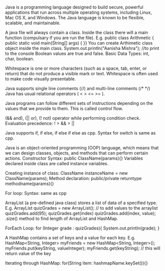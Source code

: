 Java is a programming language designed to build secure, powerful applications that run across multiple operating systems, including Linux, Mac OS X, and Windows. The Java language is known to be flexible, scalable, and maintainable.

A java file will always contain a class. Inside the class there will a  main function (compulsary if you are run the file).
E.g. public class Arithmetic {
	public static void main(String[] args) {
    }}
You can create Arthimetic class object inside the main class.
System.out.println("Aanisha Mishra"); //to print to the console
Boolean values are true and false.
Basic Data Types: int, char, boolean.

Whitespace is one or more characters (such as a space, tab, enter, or return) that do not produce a visible mark or text. Whitespace is often used to make code visually presentable. 

Java supports single line comments (//) and multi-line comments (/* */)
Java has usual relational operators ( < > <= >= ).

 Java programs can follow different sets of instructions depending on the values that we provide to them. This is called control flow.

(&& and), (|| or), (! not) operator while performing condition check.
Evaluation precedence: ! > && > ||

Java supports if, if else, if else if else as cpp.
Syntax for switch is same as cpp.

Java is an object-oriented programming (OOP) language, which means that we can design classes, objects, and methods that can perform certain actions.
Constructor Syntax: public ClassName(params){}
Variables declared inside class are called instance variables.

Creating instance of class: ClassName instanceName = new ClassName(params);
Method declaration: public/private returntype methodname(params){}

For loop: Syntax: same as cpp

ArrayList (a pre-defined java class) stores a list of data of a specified type. E.g. ArrayList<Integer> quizGrades = new ArrayList<Integer>(); 
// to add values to the arraylist
quizGrades.add(95);
quizGrades.get(index)
quizGrades.add(index, value);
.size() method to find length of ArrayList and HashMap.

ForEach Loop: for (Integer grade : quizGrades){
    System.out.println(grade);
}

A HashMap contains a set of keys and a value for each key.
E.g. HashMap<String, Integer> myFriends = new HashMap<String, Integer>();
myFriends.put(keyString, valueInteger);
myFriends.get(keyString); // this will return value of the key

Iterating through HashMap: for(String item: hashmapName.keySet()){}
